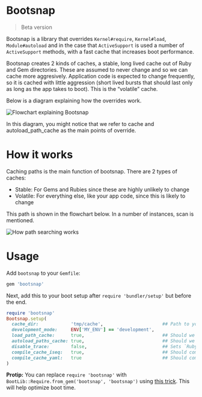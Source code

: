 # Bootsnap

> Beta version

Bootsnap is a library that overrides `Kernel#require`, `Kernel#load`, `Module#autoload` and in the case that `ActiveSupport` is used a number of `ActiveSupport` methods, with a fast cache that increases boot performance.

Bootsnap creates 2 kinds of caches, a stable, long lived cache out of Ruby and Gem directories. These are assumed to never change and so we can cache more aggresively. Application code is expected to change frequently, so it is cached with little aggression (short lived bursts that should last only as long as the app takes to boot). This is the “volatile” cache.

Below is a diagram explaining how the overrides work.

![Flowchart explaining Bootsnap](https://cloud.githubusercontent.com/assets/3074765/24532120/eed94e64-158b-11e7-9137-438d759b2ac8.png)

In this diagram, you might notice that we refer to cache and autoload_path_cache as the main points of override. 

# How it works

Caching paths is the main function of bootsnap. There are 2 types of caches:

- Stable: For Gems and Rubies since these are highly unlikely to change
- Volatile: For everything else, like your app code, since this is likely to change

This path is shown in the flowchart below. In a number of instances, scan is mentioned. 

![How path searching works](https://cloud.githubusercontent.com/assets/3074765/24532143/18278cd6-158c-11e7-8250-78d831df70db.png)

# Usage

Add `bootsnap` to your `Gemfile`:

```ruby
gem 'bootsnap'
```

Next, add this to your boot setup after `require 'bundler/setup'` but before the end.

```ruby
require 'bootsnap'
Bootsnap.setup(
  cache_dir:            'tmp/cache',                      ## Path to your cache
  development_mode:     ENV['MY_ENV'] == 'development',
  load_path_cache:      true,                             ## Should we optimize the LOAD_PATH with a cache?
  autoload_paths_cache: true,                             ## Should we optimize the AUTOLOAD_PATH with a cache?
  disable_trace:        false,                            ## Sets `RubyVM::InstructionSequence.compile_option = { trace_instruction: false }`
  compile_cache_iseq:   true,                             ## Should compile Ruby code into iSeq cache?
  compile_cache_yaml:   true                              ## Should compile YAML into a cache?
)
```

**Protip:** You can replace `require 'bootsnap'` with `BootLib::Require.from_gem('bootsnap', 'bootsnap')` using [this trick](https://github.com/Shopify/bootsnap/wiki/Bootlib::Require). This will help optimize boot time.
